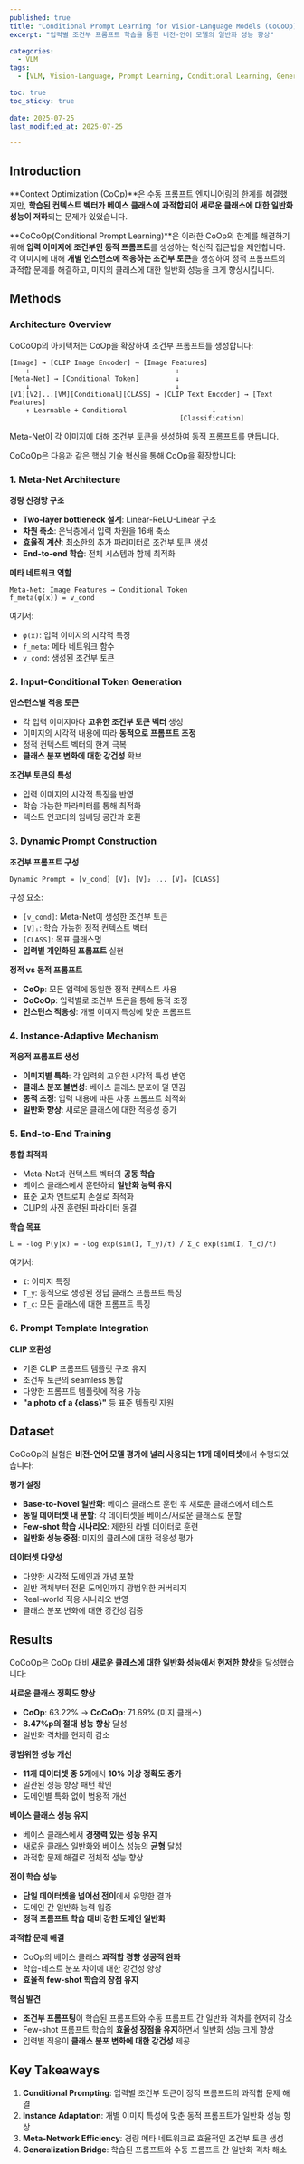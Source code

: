 ```yaml
---
published: true
title: "Conditional Prompt Learning for Vision-Language Models (CoCoOp)"
excerpt: "입력별 조건부 프롬프트 학습을 통한 비전-언어 모델의 일반화 성능 향상"

categories:
  - VLM
tags:
  - [VLM, Vision-Language, Prompt Learning, Conditional Learning, Generalization, CLIP]

toc: true
toc_sticky: true
 
date: 2025-07-25
last_modified_at: 2025-07-25

---
```


## Introduction

**Context Optimization (CoOp)**은 수동 프롬프트 엔지니어링의 한계를 해결했지만, **학습된 컨텍스트 벡터가 베이스 클래스에 과적합되어 새로운 클래스에 대한 일반화 성능이 저하**되는 문제가 있었습니다. 

**CoCoOp(Conditional Prompt Learning)**은 이러한 CoOp의 한계를 해결하기 위해 **입력 이미지에 조건부인 동적 프롬프트**를 생성하는 혁신적 접근법을 제안합니다. 각 이미지에 대해 **개별 인스턴스에 적응하는 조건부 토큰**을 생성하여 정적 프롬프트의 과적합 문제를 해결하고, 미지의 클래스에 대한 일반화 성능을 크게 향상시킵니다.

## Methods

### Architecture Overview

CoCoOp의 아키텍처는 CoOp을 확장하여 조건부 프롬프트를 생성합니다:

```
[Image] → [CLIP Image Encoder] → [Image Features]
    ↓                                    ↓
[Meta-Net] → [Conditional Token]         ↓
    ↓                                    ↓
[V1][V2]...[VM][Conditional][CLASS] → [CLIP Text Encoder] → [Text Features]
    ↑ Learnable + Conditional                     ↓
                                          [Classification]
```

Meta-Net이 각 이미지에 대해 조건부 토큰을 생성하여 동적 프롬프트를 만듭니다.

CoCoOp은 다음과 같은 핵심 기술 혁신을 통해 CoOp을 확장합니다:

### 1. Meta-Net Architecture

**경량 신경망 구조**
- **Two-layer bottleneck 설계**: Linear-ReLU-Linear 구조
- **차원 축소**: 은닉층에서 입력 차원을 16배 축소
- **효율적 계산**: 최소한의 추가 파라미터로 조건부 토큰 생성
- **End-to-end 학습**: 전체 시스템과 함께 최적화

**메타 네트워크 역할**
```
Meta-Net: Image Features → Conditional Token
f_meta(φ(x)) = v_cond
```

여기서:
- `φ(x)`: 입력 이미지의 시각적 특징
- `f_meta`: 메타 네트워크 함수
- `v_cond`: 생성된 조건부 토큰

### 2. Input-Conditional Token Generation

**인스턴스별 적응 토큰**
- 각 입력 이미지마다 **고유한 조건부 토큰 벡터** 생성
- 이미지의 시각적 내용에 따라 **동적으로 프롬프트 조정**
- 정적 컨텍스트 벡터의 한계 극복
- **클래스 분포 변화에 대한 강건성** 확보

**조건부 토큰의 특성**
- 입력 이미지의 시각적 특징을 반영
- 학습 가능한 파라미터를 통해 최적화
- 텍스트 인코더의 임베딩 공간과 호환

### 3. Dynamic Prompt Construction

**조건부 프롬프트 구성**
```
Dynamic Prompt = [v_cond] [V]₁ [V]₂ ... [V]ₘ [CLASS]
```

구성 요소:
- `[v_cond]`: Meta-Net이 생성한 조건부 토큰
- `[V]ᵢ`: 학습 가능한 정적 컨텍스트 벡터
- `[CLASS]`: 목표 클래스명
- **입력별 개인화된 프롬프트** 실현

**정적 vs 동적 프롬프트**
- **CoOp**: 모든 입력에 동일한 정적 컨텍스트 사용
- **CoCoOp**: 입력별로 조건부 토큰을 통해 동적 조정
- **인스턴스 적응성**: 개별 이미지 특성에 맞춘 프롬프트

### 4. Instance-Adaptive Mechanism

**적응적 프롬프트 생성**
- **이미지별 특화**: 각 입력의 고유한 시각적 특성 반영
- **클래스 분포 불변성**: 베이스 클래스 분포에 덜 민감
- **동적 조정**: 입력 내용에 따른 자동 프롬프트 최적화
- **일반화 향상**: 새로운 클래스에 대한 적응성 증가

### 5. End-to-End Training

**통합 최적화**
- Meta-Net과 컨텍스트 벡터의 **공동 학습**
- 베이스 클래스에서 훈련하되 **일반화 능력 유지**
- 표준 교차 엔트로피 손실로 최적화
- CLIP의 사전 훈련된 파라미터 동결

**학습 목표**
```
L = -log P(y|x) = -log exp(sim(I, T_y)/τ) / Σ_c exp(sim(I, T_c)/τ)
```

여기서:
- `I`: 이미지 특징
- `T_y`: 동적으로 생성된 정답 클래스 프롬프트 특징
- `T_c`: 모든 클래스에 대한 프롬프트 특징

### 6. Prompt Template Integration

**CLIP 호환성**
- 기존 CLIP 프롬프트 템플릿 구조 유지
- 조건부 토큰의 seamless 통합
- 다양한 프롬프트 템플릿에 적용 가능
- **"a photo of a {class}"** 등 표준 템플릿 지원

## Dataset

CoCoOp의 실험은 **비전-언어 모델 평가에 널리 사용되는 11개 데이터셋**에서 수행되었습니다:

**평가 설정**
- **Base-to-Novel 일반화**: 베이스 클래스로 훈련 후 새로운 클래스에서 테스트
- **동일 데이터셋 내 분할**: 각 데이터셋을 베이스/새로운 클래스로 분할
- **Few-shot 학습 시나리오**: 제한된 라벨 데이터로 훈련
- **일반화 성능 중점**: 미지의 클래스에 대한 적응성 평가

**데이터셋 다양성**
- 다양한 시각적 도메인과 개념 포함
- 일반 객체부터 전문 도메인까지 광범위한 커버리지
- Real-world 적용 시나리오 반영
- 클래스 분포 변화에 대한 강건성 검증

## Results

CoCoOp은 CoOp 대비 **새로운 클래스에 대한 일반화 성능에서 현저한 향상**을 달성했습니다:

**새로운 클래스 정확도 향상**
- **CoOp**: 63.22% → **CoCoOp**: 71.69% (미지 클래스)
- **8.47%p의 절대 성능 향상** 달성
- 일반화 격차를 현저히 감소

**광범위한 성능 개선**
- **11개 데이터셋 중 5개**에서 **10% 이상 정확도 증가**
- 일관된 성능 향상 패턴 확인
- 도메인별 특화 없이 범용적 개선

**베이스 클래스 성능 유지**
- 베이스 클래스에서 **경쟁력 있는 성능 유지**
- 새로운 클래스 일반화와 베이스 성능의 **균형** 달성
- 과적합 문제 해결로 전체적 성능 향상

**전이 학습 성능**
- **단일 데이터셋을 넘어선 전이**에서 유망한 결과
- 도메인 간 일반화 능력 입증
- **정적 프롬프트 학습 대비 강한 도메인 일반화**

**과적합 문제 해결**
- CoOp의 베이스 클래스 **과적합 경향 성공적 완화**
- 학습-테스트 분포 차이에 대한 강건성 향상
- **효율적 few-shot 학습의 장점 유지**

**핵심 발견**
- **조건부 프롬프팅**이 학습된 프롬프트와 수동 프롬프트 간 일반화 격차를 현저히 감소
- Few-shot 프롬프트 학습의 **효율성 장점을 유지**하면서 일반화 성능 크게 향상
- 입력별 적응이 **클래스 분포 변화에 대한 강건성** 제공

## Key Takeaways

1. **Conditional Prompting**: 입력별 조건부 토큰이 정적 프롬프트의 과적합 문제 해결
2. **Instance Adaptation**: 개별 이미지 특성에 맞춘 동적 프롬프트가 일반화 성능 향상
3. **Meta-Network Efficiency**: 경량 메타 네트워크로 효율적인 조건부 토큰 생성
4. **Generalization Bridge**: 학습된 프롬프트와 수동 프롬프트 간 일반화 격차 해소